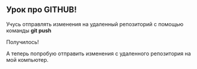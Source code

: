 ## Урок про GITHUB!

Учусь отправлять изменения на удаленный репозиторий с помощью команды **git push**

Получилось!

А теперь попробую отправить изменения с удаленного репозитория на мой компьютер.
